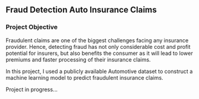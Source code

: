 ## Fraud Detection Auto Insurance Claims 

### Project Objective

Fraudulent claims are one of the biggest challenges facing any insurance provider. Hence, detecting fraud has not only considerable cost and profit potential for insurers, but also benefits the consumer as it will lead to lower premiums and faster processing of their insurance claims. 

In this project, I used a publicly available Automotive dataset to construct a machine learning model to predict fraudulent insurance claims. 

Project in progress...
